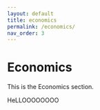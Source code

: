 ```yaml
---
layout: default
title: economics
permalink: /economics/
nav_order: 3
---
```



# Economics

This is the Economics section.

HeLLOOOOOOOO
